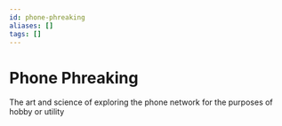 ```yaml
---
id: phone-phreaking
aliases: []
tags: []
---
```


# Phone Phreaking

The art and science of exploring the phone network for the purposes of hobby or utility
